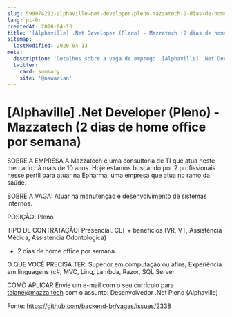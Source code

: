 ```yaml
---
slug: 599074212-alphaville-net-developer-pleno-mazzatech-2-dias-de-home-office-por-semana
lang: pt-br
createdAt: 2020-04-13
title: '[Alphaville] .Net Developer (Pleno) - Mazzatech (2 dias de home office por semana) - Vaga de Emprego'
sitemap:
  lastModified: 2020-04-13
meta:
  description: 'Detalhes sobre a vaga de emprego: [Alphaville] .Net Developer (Pleno) - Mazzatech (2 dias de home office por semana)'
  twitter:
    card: summary
    site: '@nawarian'
---
```


# [Alphaville] .Net Developer (Pleno) - Mazzatech (2 dias de home office por semana)

SOBRE A EMPRESA
A Mazzatech é uma consultoria de TI que atua neste mercado há mais de 10 anos. Hoje estamos buscando por 2 profissionais nesse perfil para atuar na Epharma, uma empresa que atua no ramo da saúde.

SOBRE A VAGA:
Atuar na manutenção e desenvolvimento de sistemas internos.

POSIÇÃO:
Pleno 

TIPO DE CONTRATAÇÃO:
Presencial.
CLT + beneficios (VR, VT, Assistência Médica, Assistencia Odontologica)
+ 2 dias de home office por semana.

O QUE VOCÊ PRECISA TER:
Superior em computação ou afins;
Experiência em linguagens (c#, MVC, Linq, Lambda, Razor, SQL Server.

COMO APLICAR
Envie um e-mail com o seu currículo para taiane@mazza.tech com o assunto: Desenvolvedor .Net Pleno (Alphaville)

Fonte: https://github.com/backend-br/vagas/issues/2338